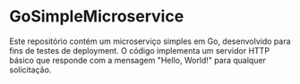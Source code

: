 # GoSimpleMicroservice

Este repositório contém um microserviço simples em Go, desenvolvido para fins de testes de deployment. O código implementa um servidor HTTP básico que responde com a mensagem "Hello, World!" para qualquer solicitação.
